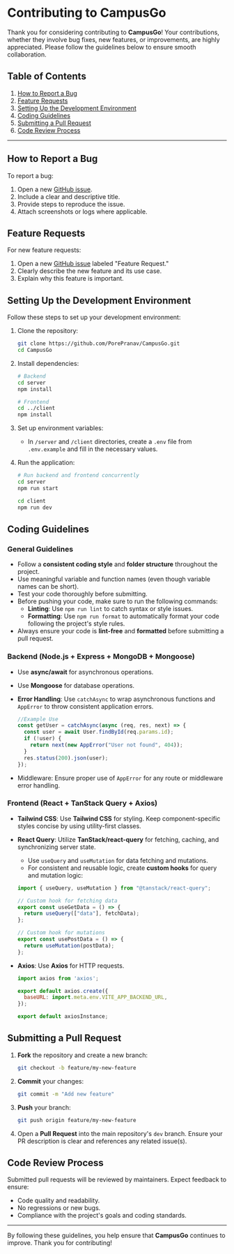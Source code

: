 # Contributing to CampusGo

Thank you for considering contributing to **CampusGo**! Your contributions, whether they involve bug fixes, new features, or improvements, are highly appreciated. Please follow the guidelines below to ensure smooth collaboration.

## Table of Contents

1. [How to Report a Bug](#how-to-report-a-bug)
2. [Feature Requests](#feature-requests)
3. [Setting Up the Development Environment](#setting-up-the-development-environment)
4. [Coding Guidelines](#coding-guidelines)
5. [Submitting a Pull Request](#submitting-a-pull-request)
6. [Code Review Process](#code-review-process)

---

## How to Report a Bug

To report a bug:

1. Open a new [GitHub issue](https://github.com/PorePranav/CampusGo/issues).
2. Include a clear and descriptive title.
3. Provide steps to reproduce the issue.
4. Attach screenshots or logs where applicable.

## Feature Requests

For new feature requests:

1. Open a new [GitHub issue](https://github.com/PorePranav/CampusGo/issues) labeled "Feature Request."
2. Clearly describe the new feature and its use case.
3. Explain why this feature is important.

## Setting Up the Development Environment

Follow these steps to set up your development environment:

1. Clone the repository:

   ```bash
   git clone https://github.com/PorePranav/CampusGo.git
   cd CampusGo
   ```

2. Install dependencies:

   ```bash
   # Backend
   cd server
   npm install

   # Frontend
   cd ../client
   npm install
   ```

3. Set up environment variables:

   - In `/server` and `/client` directories, create a `.env` file from `.env.example` and fill in the necessary values.

4. Run the application:

   ```bash
   # Run backend and frontend concurrently
   cd server
   npm run start

   cd client
   npm run dev
   ```

## Coding Guidelines

### General Guidelines

- Follow a **consistent coding style** and **folder structure** throughout the project.
- Use meaningful variable and function names (even though variable names can be short).
- Test your code thoroughly before submitting.
- Before pushing your code, make sure to run the following commands:
  - **Linting**: Use `npm run lint` to catch syntax or style issues.
  - **Formatting**: Use `npm run format` to automatically format your code following the project's style rules.
- Always ensure your code is **lint-free** and **formatted** before submitting a pull request.

### Backend (Node.js + Express + MongoDB + Mongoose)

- Use **async/await** for asynchronous operations.
- Use **Mongoose** for database operations.
- **Error Handling**: Use `catchAsync` to wrap asynchronous functions and `AppError` to throw consistent application errors.

  ```javascript
  //Example Use
  const getUser = catchAsync(async (req, res, next) => {
    const user = await User.findById(req.params.id);
    if (!user) {
      return next(new AppError("User not found", 404));
    }
    res.status(200).json(user);
  });
  ```

- Middleware: Ensure proper use of `AppError` for any route or middleware error handling.

### Frontend (React + TanStack Query + Axios)

- **Tailwind CSS**: Use **Tailwind CSS** for styling. Keep component-specific styles concise by using utility-first classes.
- **React Query**: Utilize **TanStack/react-query** for fetching, caching, and synchronizing server state.

  - Use `useQuery` and `useMutation` for data fetching and mutations.
  - For consistent and reusable logic, create **custom hooks** for query and mutation logic:

  ```javascript
  import { useQuery, useMutation } from "@tanstack/react-query";

  // Custom hook for fetching data
  export const useGetData = () => {
    return useQuery(["data"], fetchData);
  };

  // Custom hook for mutations
  export const usePostData = () => {
    return useMutation(postData);
  };
  ```

- **Axios**: Use **Axios** for HTTP requests.

  ```javascript
  import axios from 'axios';

  export default axios.create({
    baseURL: import.meta.env.VITE_APP_BACKEND_URL,
  });

  export default axiosInstance;
  ```

## Submitting a Pull Request

1. **Fork** the repository and create a new branch:

   ```bash
   git checkout -b feature/my-new-feature
   ```

2. **Commit** your changes:

   ```bash
   git commit -m "Add new feature"
   ```

3. **Push** your branch:

   ```bash
   git push origin feature/my-new-feature
   ```

4. Open a **Pull Request** into the main repository's `dev` branch. Ensure your PR description is clear and references any related issue(s).

## Code Review Process

Submitted pull requests will be reviewed by maintainers. Expect feedback to ensure:

- Code quality and readability.
- No regressions or new bugs.
- Compliance with the project's goals and coding standards.

---

By following these guidelines, you help ensure that **CampusGo** continues to improve. Thank you for contributing!
